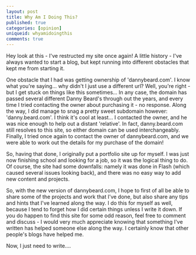 ```yaml
---
layout: post
title: Why Am I Doing This?
published: true
categories: [opinion]
uniqueid: whyamidoingthis
comments: true
---
```


Hey look at this - I've restructed my site once again! A little history - I've always wanted to start a blog, but kept running into different obstacles that kept me from starting it.

One obstacle that I had was getting ownership of 'dannybeard.com'. I know what you're saying... why didn't I just use a different url? Well, you're right - but I get stuck on things like this sometimes... In any case, the domain has passed several different Danny Beard's through out the years, and every time I tried contacting the owner about purchasing it - no response. Along the way, I did manage to snag a pretty sweet subdomain however: 'danny.beard.com'. I think it's cool at least... I contacted the owner, and he was nice enough to help out a distant 'relative'. In fact, danny.beard.com still resolves to this site, so either domain can be used interchangeably. Finally, I tried once again to contact the owner of dannybeard.com, and we were able to work out the details for my purchase of the domain!

So, having that done, I originally put a portfolio site up for myself. I was just now finishing school and looking for a job, so it was the logical thing to do. Of course, the site had some downfalls: namely it was done in Flash (which caused several issues looking back), and there was no easy way to add new content and projects.

So, with the new version of dannybeard.com, I hope to first of all be able to share some of the projects and work that I've done, but also share any tips and hints that I've learned along the way. I do this for myself as well, because I tend to forget how I did certain things unless I write it down. If you do happen to find this site for some odd reason, feel free to comment and discuss - I would very much appreciate knowing that something I've written has helped someone else along the way. I certainly know that other people's blogs have helped me.

Now, I just need to write....